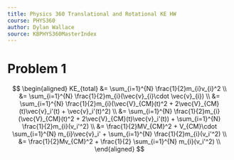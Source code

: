 ```yaml
---
title: Physics 360 Translational and Rotational KE HW
course: PHYS360
author: Dylan Wallace
source: KBPHYS360MasterIndex
---
```


# Problem 1
$$
\begin{aligned}
KE_{total} &= \sum_{i=1}^{N} \frac{1}{2}m_{i}v_{i}^2 \\
&= \sum_{i=1}^{N} \frac{1}{2}m_{i}(\vec{v}_{i}\cdot \vec{v}_{i}) \\
&= \sum_{i=1}^{N} \frac{1}{2}m_{i}(\vec{V}_{CM}(t)^2 + 2\vec{V}_{CM}(t)\vec{v}_i'(t) + \vec{v}_i'(t)^2) \\
&= \sum_{i=1}^{N} \frac{1}{2}m_{i}(\vec{V}_{CM}(t)^2 + 2\vec{V}_{CM}(t)\vec{v}_i'(t)) + \sum_{i=1}^{N} \frac{1}{2}m_{i}(v_i'^2) \\
&= \frac{1}{2}MV_{CM}^2 + V_{CM}\cdot \sum_{i=1}^{N} m_{i}\vec{v}_i' + \sum_{i=1}^{N} \frac{1}{2}m_{i}(v_i'^2) \\
&= \frac{1}{2}Mv_{CM}^2 + \frac{1}{2} \sum_{i=1}^{N} m_{i}(v_i'^2) \\
\end{aligned}
$$